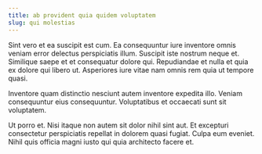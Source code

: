 ```yaml
---
title: ab provident quia quidem voluptatem
slug: qui molestias
---
```


Sint vero et ea suscipit est cum. Ea consequuntur iure inventore omnis veniam error delectus perspiciatis illum. Suscipit iste nostrum neque et. Similique saepe et et consequatur dolore qui. Repudiandae et nulla et quia ex dolore qui libero ut. Asperiores iure vitae nam omnis rem quia ut tempore quasi.

Inventore quam distinctio nesciunt autem inventore expedita illo. Veniam consequuntur eius consequuntur. Voluptatibus et occaecati sunt sit voluptatem.

Ut porro et. Nisi itaque non autem sit dolor nihil sint aut. Et excepturi consectetur perspiciatis repellat in dolorem quasi fugiat. Culpa eum eveniet. Nihil quis officia magni iusto qui quia architecto facere et.

